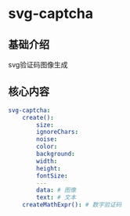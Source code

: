 # svg-captcha


## 基础介绍

svg验证码图像生成


## 核心内容
```yaml
svg-captcha:
    create():
        size:
        ignoreChars:
        noise:
        color:
        background:
        width:
        height:
        fontSize:
        ---
        data: # 图像
        text: # 文本
    createMathExpr(): # 数字验证码
        
```